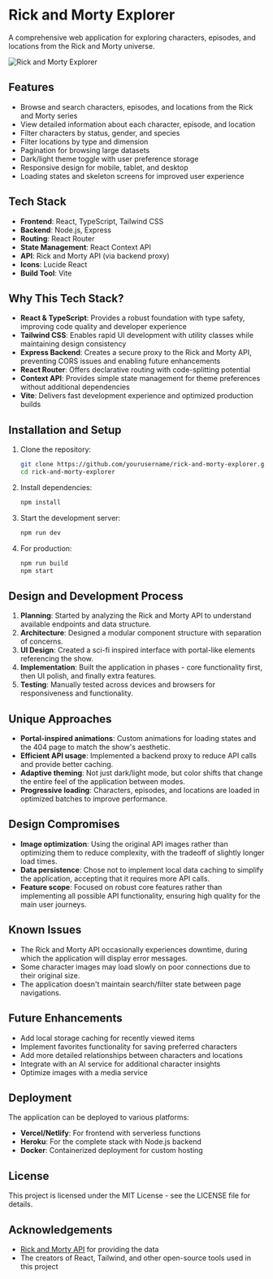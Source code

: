 # Rick and Morty Explorer

A comprehensive web application for exploring characters, episodes, and locations from the Rick and Morty universe.

![Rick and Morty Explorer](https://images.pexels.com/photos/924824/pexels-photo-924824.jpeg?auto=compress&cs=tinysrgb&w=1260&h=750&dpr=2)

## Features

- Browse and search characters, episodes, and locations from the Rick and Morty series
- View detailed information about each character, episode, and location
- Filter characters by status, gender, and species
- Filter locations by type and dimension
- Pagination for browsing large datasets
- Dark/light theme toggle with user preference storage
- Responsive design for mobile, tablet, and desktop
- Loading states and skeleton screens for improved user experience

## Tech Stack

- **Frontend**: React, TypeScript, Tailwind CSS
- **Backend**: Node.js, Express
- **Routing**: React Router
- **State Management**: React Context API
- **API**: Rick and Morty API (via backend proxy)
- **Icons**: Lucide React
- **Build Tool**: Vite

## Why This Tech Stack?

- **React & TypeScript**: Provides a robust foundation with type safety, improving code quality and developer experience
- **Tailwind CSS**: Enables rapid UI development with utility classes while maintaining design consistency
- **Express Backend**: Creates a secure proxy to the Rick and Morty API, preventing CORS issues and enabling future enhancements
- **React Router**: Offers declarative routing with code-splitting potential
- **Context API**: Provides simple state management for theme preferences without additional dependencies
- **Vite**: Delivers fast development experience and optimized production builds

## Installation and Setup

1. Clone the repository:
   ```bash
   git clone https://github.com/yourusername/rick-and-morty-explorer.git
   cd rick-and-morty-explorer
   ```

2. Install dependencies:
   ```bash
   npm install
   ```

3. Start the development server:
   ```bash
   npm run dev
   ```

4. For production:
   ```bash
   npm run build
   npm start
   ```

## Design and Development Process

1. **Planning**: Started by analyzing the Rick and Morty API to understand available endpoints and data structure.
2. **Architecture**: Designed a modular component structure with separation of concerns.
3. **UI Design**: Created a sci-fi inspired interface with portal-like elements referencing the show.
4. **Implementation**: Built the application in phases - core functionality first, then UI polish, and finally extra features.
5. **Testing**: Manually tested across devices and browsers for responsiveness and functionality.

## Unique Approaches

- **Portal-inspired animations**: Custom animations for loading states and the 404 page to match the show's aesthetic.
- **Efficient API usage**: Implemented a backend proxy to reduce API calls and provide better caching.
- **Adaptive theming**: Not just dark/light mode, but color shifts that change the entire feel of the application between modes.
- **Progressive loading**: Characters, episodes, and locations are loaded in optimized batches to improve performance.

## Design Compromises

- **Image optimization**: Using the original API images rather than optimizing them to reduce complexity, with the tradeoff of slightly longer load times.
- **Data persistence**: Chose not to implement local data caching to simplify the application, accepting that it requires more API calls.
- **Feature scope**: Focused on robust core features rather than implementing all possible API functionality, ensuring high quality for the main user journeys.

## Known Issues

- The Rick and Morty API occasionally experiences downtime, during which the application will display error messages.
- Some character images may load slowly on poor connections due to their original size.
- The application doesn't maintain search/filter state between page navigations.

## Future Enhancements

- Add local storage caching for recently viewed items
- Implement favorites functionality for saving preferred characters
- Add more detailed relationships between characters and locations
- Integrate with an AI service for additional character insights
- Optimize images with a media service

## Deployment

The application can be deployed to various platforms:

- **Vercel/Netlify**: For frontend with serverless functions
- **Heroku**: For the complete stack with Node.js backend
- **Docker**: Containerized deployment for custom hosting

## License

This project is licensed under the MIT License - see the LICENSE file for details.

## Acknowledgements

- [Rick and Morty API](https://rickandmortyapi.com/) for providing the data
- The creators of React, Tailwind, and other open-source tools used in this project
